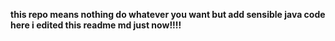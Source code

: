 <b> this repo means nothing do whatever you want but add sensible java code here
        i edited this readme md just now!!!!

</b>
